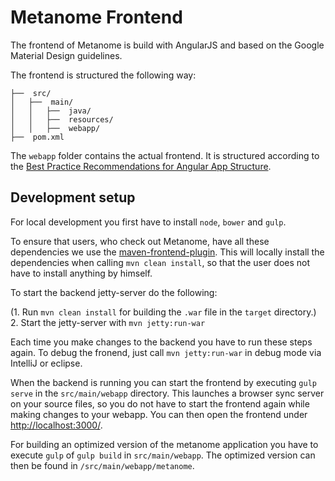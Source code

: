 # Metanome Frontend

The frontend of Metanome is build with AngularJS and based on the Google Material Design guidelines.

The frontend is structured the following way:
~~~
├──  src/
│   ├──  main/
│   │   ├──  java/
│   │   ├──  resources/
│   │   ├──  webapp/
├──  pom.xml
~~~
The `webapp` folder contains the actual frontend. It is structured according to the [Best Practice Recommendations for Angular App Structure](https://docs.google.com/document/d/1XXMvReO8-Awi1EZXAXS4PzDzdNvV6pGcuaF4Q9821Es/pub). 

## Development setup

For local development you first have to install `node`, `bower` and `gulp`.

To ensure that users, who check out Metanome, have all these dependencies we use the [maven-frontend-plugin](https://github.com/eirslett/frontend-maven-plugin). This will locally install the dependencies when calling `mvn clean install`, so that the user does not have to install anything by himself. 

To start the backend jetty-server do the following:

(1. Run `mvn clean install` for building the `.war` file in the `target` directory.)
2. Start the jetty-server with `mvn jetty:run-war`

Each time you make changes to the backend you have to run these steps again.
To debug the fronend, just call `mvn jetty:run-war` in debug mode via IntelliJ or eclipse.

When the backend is running you can start the frontend by executing `gulp serve` in the `src/main/webapp` directory. This launches a browser sync server on your source files, so you do not have to start the frontend again while making changes to your webapp.
You can then open the frontend under [http://localhost:3000/](http://localhost:3000/).

For building an optimized version of the metanome application you have to execute `gulp` of `gulp build` in `src/main/webapp`. The optimized version can then be found in `/src/main/webapp/metanome`.
